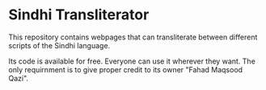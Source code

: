 # Sindhi Transliterator
This repository contains webpages that can transliterate between different scripts of the Sindhi language.

Its code is available for free. Everyone can use it wherever they want. The only requirnment is to give proper credit to its owner "Fahad Maqsood Qazi".
